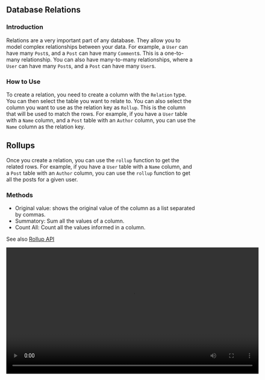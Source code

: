 ## Database Relations

### Introduction

Relations are a very important part of any database. They allow you to model complex relationships between your data. For example, a `User` can have many `Post`s, and a `Post` can have many `Comment`s. This is a one-to-many relationship. You can also have many-to-many relationships, where a `User` can have many `Post`s, and a `Post` can have many `User`s.

### How to Use

To create a relation, you need to create a column with the `Relation` type. You can then select the table you want to relate to. You can also select the column you want to use as the relation key as `Rollup`. This is the column that will be used to match the rows. For example, if you have a `User` table with a `Name` column, and a `Post` table with an `Author` column, you can use the `Name` column as the relation key.

## Rollups

Once you create a relation, you can use the `rollup` function to get the related rows. For example, if you have a `User` table with a `Name` column, and a `Post` table with an `Author` column, you can use the `rollup` function to get all the posts for a given user.

### Methods

- Original value: shows the original value of the column as a list separated by commas.
- Summatory: Sum all the values of a column.
- Count All: Count all the values informed in a column.

See also [Rollup API](https://github.com/RafaelGB/obsidian-db-folder/blob/master/src/automations/Rollup.ts)

<video  width="670" controls>
  <source src="https://user-images.githubusercontent.com/38974541/198901340-66bf84a6-35a0-4018-b860-1f9731332ea6.mp4" type="video/mp4">
</video>